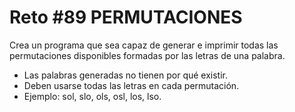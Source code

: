 <!-- trunk-ignore-all(prettier) -->
# Reto #89 PERMUTACIONES

Crea un programa que sea capaz de generar e imprimir todas las permutaciones disponibles formadas por las letras de una palabra.

* Las palabras generadas no tienen por qué existir.
* Deben usarse todas las letras en cada permutación.
* Ejemplo: sol, slo, ols, osl, los, lso.
